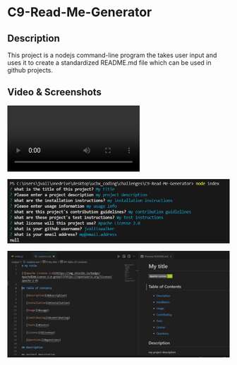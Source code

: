 # C9-Read-Me-Generator

## Description
This project is a nodejs command-line program the takes user input and uses it to create a standardized README.md file which can be used in github projects.

## Video & Screenshots

![Walkthrough](/videos/Assignment-9-Video-Demo.mp4)

![Command Line](images/demo-command-line.png)

![README Image](images/demo-readme.png)
